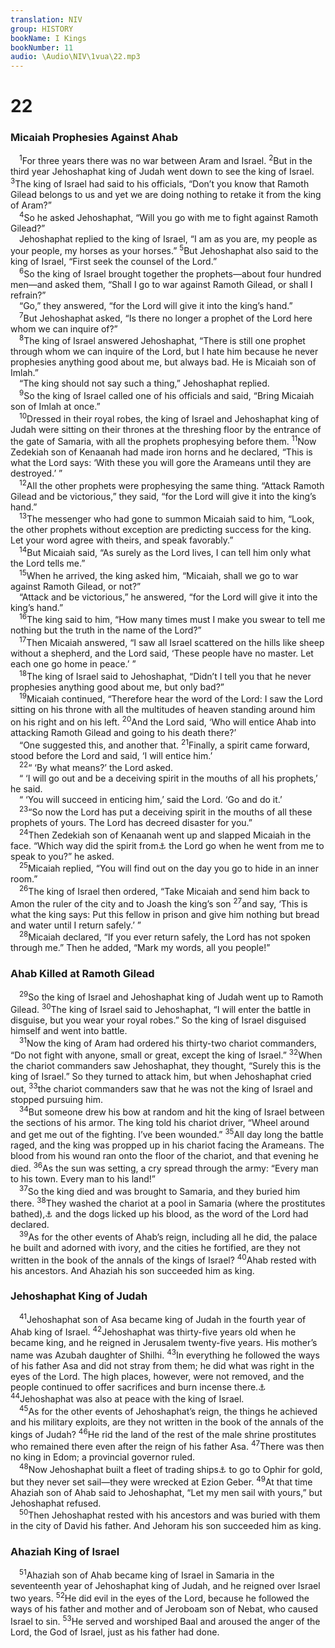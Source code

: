 ```yaml
---
translation: NIV
group: HISTORY
bookName: I Kings 
bookNumber: 11
audio: \Audio\NIV\1vua\22.mp3
---
```


<div class="title"><h1>22</h1><h3>Micaiah Prophesies Against Ahab </h3></div>
<span class="verse 1vua_22_1"> <sup>1</sup>For three years there was no war between Aram and Israel. </span>
<span class="verse 1vua_22_2"><sup>2</sup>But in the third year Jehoshaphat king of Judah went down to see the king of Israel. </span>
<span class="verse 1vua_22_3"><sup>3</sup>The king of Israel had said to his officials, “Don’t you know that Ramoth Gilead belongs to us and yet we are doing nothing to retake it from the king of Aram?” <br/></span>
<span class="verse 1vua_22_4"> <sup>4</sup>So he asked Jehoshaphat, “Will you go with me to fight against Ramoth Gilead?” <br/> Jehoshaphat replied to the king of Israel, “I am as you are, my people as your people, my horses as your horses.” </span>
<span class="verse 1vua_22_5"><sup>5</sup>But Jehoshaphat also said to the king of Israel, “First seek the counsel of the Lord.” <br/></span>
<span class="verse 1vua_22_6"> <sup>6</sup>So the king of Israel brought together the prophets—about four hundred men—and asked them, “Shall I go to war against Ramoth Gilead, or shall I refrain?” <br/> “Go,” they answered, “for the Lord will give it into the king’s hand.” <br/></span>
<span class="verse 1vua_22_7"> <sup>7</sup>But Jehoshaphat asked, “Is there no longer a prophet of the Lord here whom we can inquire of?” <br/></span>
<span class="verse 1vua_22_8"> <sup>8</sup>The king of Israel answered Jehoshaphat, “There is still one prophet through whom we can inquire of the Lord, but I hate him because he never prophesies anything good about me, but always bad. He is Micaiah son of Imlah.” <br/> “The king should not say such a thing,” Jehoshaphat replied. <br/></span>
<span class="verse 1vua_22_9"> <sup>9</sup>So the king of Israel called one of his officials and said, “Bring Micaiah son of Imlah at once.” <br/></span>
<span class="verse 1vua_22_10"> <sup>10</sup>Dressed in their royal robes, the king of Israel and Jehoshaphat king of Judah were sitting on their thrones at the threshing floor by the entrance of the gate of Samaria, with all the prophets prophesying before them. </span>
<span class="verse 1vua_22_11"><sup>11</sup>Now Zedekiah son of Kenaanah had made iron horns and he declared, “This is what the Lord says: ‘With these you will gore the Arameans until they are destroyed.’ ” <br/></span>
<span class="verse 1vua_22_12"> <sup>12</sup>All the other prophets were prophesying the same thing. “Attack Ramoth Gilead and be victorious,” they said, “for the Lord will give it into the king’s hand.” <br/></span>
<span class="verse 1vua_22_13"> <sup>13</sup>The messenger who had gone to summon Micaiah said to him, “Look, the other prophets without exception are predicting success for the king. Let your word agree with theirs, and speak favorably.” <br/></span>
<span class="verse 1vua_22_14"> <sup>14</sup>But Micaiah said, “As surely as the Lord lives, I can tell him only what the Lord tells me.” <br/></span>
<span class="verse 1vua_22_15"> <sup>15</sup>When he arrived, the king asked him, “Micaiah, shall we go to war against Ramoth Gilead, or not?” <br/> “Attack and be victorious,” he answered, “for the Lord will give it into the king’s hand.” <br/></span>
<span class="verse 1vua_22_16"> <sup>16</sup>The king said to him, “How many times must I make you swear to tell me nothing but the truth in the name of the Lord?” <br/></span>
<span class="verse 1vua_22_17"> <sup>17</sup>Then Micaiah answered, “I saw all Israel scattered on the hills like sheep without a shepherd, and the Lord said, ‘These people have no master. Let each one go home in peace.’ ” <br/></span>
<span class="verse 1vua_22_18"> <sup>18</sup>The king of Israel said to Jehoshaphat, “Didn’t I tell you that he never prophesies anything good about me, but only bad?” <br/></span>
<span class="verse 1vua_22_19"> <sup>19</sup>Micaiah continued, “Therefore hear the word of the Lord: I saw the Lord sitting on his throne with all the multitudes of heaven standing around him on his right and on his left. </span>
<span class="verse 1vua_22_20"><sup>20</sup>And the Lord said, ‘Who will entice Ahab into attacking Ramoth Gilead and going to his death there?’ <br/> “One suggested this, and another that. </span>
<span class="verse 1vua_22_21"><sup>21</sup>Finally, a spirit came forward, stood before the Lord and said, ‘I will entice him.’ <br/></span>
<span class="verse 1vua_22_22"> <sup>22</sup>“ ‘By what means?’ the Lord asked. <br/> “ ‘I will go out and be a deceiving spirit in the mouths of all his prophets,’ he said. <br/> “ ‘You will succeed in enticing him,’ said the Lord. ‘Go and do it.’ <br/></span>
<span class="verse 1vua_22_23"> <sup>23</sup>“So now the Lord has put a deceiving spirit in the mouths of all these prophets of yours. The Lord has decreed disaster for you.” <br/></span>
<span class="verse 1vua_22_24"> <sup>24</sup>Then Zedekiah son of Kenaanah went up and slapped Micaiah in the face. “Which way did the spirit from<a data-toggle="tooltip" data-placement="bottom" title="Or Spirit of">⚓</a> the Lord go when he went from me to speak to you?” he asked. <br/></span>
<span class="verse 1vua_22_25"> <sup>25</sup>Micaiah replied, “You will find out on the day you go to hide in an inner room.” <br/></span>
<span class="verse 1vua_22_26"> <sup>26</sup>The king of Israel then ordered, “Take Micaiah and send him back to Amon the ruler of the city and to Joash the king’s son </span>
<span class="verse 1vua_22_27"><sup>27</sup>and say, ‘This is what the king says: Put this fellow in prison and give him nothing but bread and water until I return safely.’ ” <br/></span>
<span class="verse 1vua_22_28"> <sup>28</sup>Micaiah declared, “If you ever return safely, the Lord has not spoken through me.” Then he added, “Mark my words, all you people!” <br/></span>
<div class="title"><h3>Ahab Killed at Ramoth Gilead </h3></div>
<span class="verse 1vua_22_29"> <sup>29</sup>So the king of Israel and Jehoshaphat king of Judah went up to Ramoth Gilead. </span>
<span class="verse 1vua_22_30"><sup>30</sup>The king of Israel said to Jehoshaphat, “I will enter the battle in disguise, but you wear your royal robes.” So the king of Israel disguised himself and went into battle. <br/></span>
<span class="verse 1vua_22_31"> <sup>31</sup>Now the king of Aram had ordered his thirty-two chariot commanders, “Do not fight with anyone, small or great, except the king of Israel.” </span>
<span class="verse 1vua_22_32"><sup>32</sup>When the chariot commanders saw Jehoshaphat, they thought, “Surely this is the king of Israel.” So they turned to attack him, but when Jehoshaphat cried out, </span>
<span class="verse 1vua_22_33"><sup>33</sup>the chariot commanders saw that he was not the king of Israel and stopped pursuing him. <br/></span>
<span class="verse 1vua_22_34"> <sup>34</sup>But someone drew his bow at random and hit the king of Israel between the sections of his armor. The king told his chariot driver, “Wheel around and get me out of the fighting. I’ve been wounded.” </span>
<span class="verse 1vua_22_35"><sup>35</sup>All day long the battle raged, and the king was propped up in his chariot facing the Arameans. The blood from his wound ran onto the floor of the chariot, and that evening he died. </span>
<span class="verse 1vua_22_36"><sup>36</sup>As the sun was setting, a cry spread through the army: “Every man to his town. Every man to his land!” <br/></span>
<span class="verse 1vua_22_37"> <sup>37</sup>So the king died and was brought to Samaria, and they buried him there. </span>
<span class="verse 1vua_22_38"><sup>38</sup>They washed the chariot at a pool in Samaria (where the prostitutes bathed),<a data-toggle="tooltip" data-placement="bottom" title="Or Samaria and cleaned the weapons">⚓</a> and the dogs licked up his blood, as the word of the Lord had declared. <br/></span>
<span class="verse 1vua_22_39"> <sup>39</sup>As for the other events of Ahab’s reign, including all he did, the palace he built and adorned with ivory, and the cities he fortified, are they not written in the book of the annals of the kings of Israel? </span>
<span class="verse 1vua_22_40"><sup>40</sup>Ahab rested with his ancestors. And Ahaziah his son succeeded him as king. <br/></span>
<div class="title"><h3>Jehoshaphat King of Judah </h3></div>
<span class="verse 1vua_22_41"> <sup>41</sup>Jehoshaphat son of Asa became king of Judah in the fourth year of Ahab king of Israel. </span>
<span class="verse 1vua_22_42"><sup>42</sup>Jehoshaphat was thirty-five years old when he became king, and he reigned in Jerusalem twenty-five years. His mother’s name was Azubah daughter of Shilhi. </span>
<span class="verse 1vua_22_43"><sup>43</sup>In everything he followed the ways of his father Asa and did not stray from them; he did what was right in the eyes of the Lord. The high places, however, were not removed, and the people continued to offer sacrifices and burn incense there.<a data-toggle="tooltip" data-placement="bottom" title="In Hebrew texts this sentence (22:43b) is numbered 22:44, and 22:44-53 is numbered 22:45-54.">⚓</a></span>
<span class="verse 1vua_22_44"><sup>44</sup>Jehoshaphat was also at peace with the king of Israel. <br/></span>
<span class="verse 1vua_22_45"> <sup>45</sup>As for the other events of Jehoshaphat’s reign, the things he achieved and his military exploits, are they not written in the book of the annals of the kings of Judah? </span>
<span class="verse 1vua_22_46"><sup>46</sup>He rid the land of the rest of the male shrine prostitutes who remained there even after the reign of his father Asa. </span>
<span class="verse 1vua_22_47"><sup>47</sup>There was then no king in Edom; a provincial governor ruled. <br/></span>
<span class="verse 1vua_22_48"> <sup>48</sup>Now Jehoshaphat built a fleet of trading ships<a data-toggle="tooltip" data-placement="bottom" title="Hebrew of ships of Tarshish">⚓</a> to go to Ophir for gold, but they never set sail—they were wrecked at Ezion Geber. </span>
<span class="verse 1vua_22_49"><sup>49</sup>At that time Ahaziah son of Ahab said to Jehoshaphat, “Let my men sail with yours,” but Jehoshaphat refused. <br/></span>
<span class="verse 1vua_22_50"> <sup>50</sup>Then Jehoshaphat rested with his ancestors and was buried with them in the city of David his father. And Jehoram his son succeeded him as king. <br/></span>
<div class="title"><h3>Ahaziah King of Israel </h3></div>
<span class="verse 1vua_22_51"> <sup>51</sup>Ahaziah son of Ahab became king of Israel in Samaria in the seventeenth year of Jehoshaphat king of Judah, and he reigned over Israel two years. </span>
<span class="verse 1vua_22_52"><sup>52</sup>He did evil in the eyes of the Lord, because he followed the ways of his father and mother and of Jeroboam son of Nebat, who caused Israel to sin. </span>
<span class="verse 1vua_22_53"><sup>53</sup>He served and worshiped Baal and aroused the anger of the Lord, the God of Israel, just as his father had done. <br/></span>
